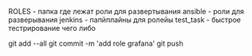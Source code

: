 ROLES - папка где лежат роли для развертывания 
ansible - роли для разверывания
jenkins - папйплайны для ролейы
test_task - быстрое тестрирование чего либо

git add --all
git commit -m 'add role grafana'
git push